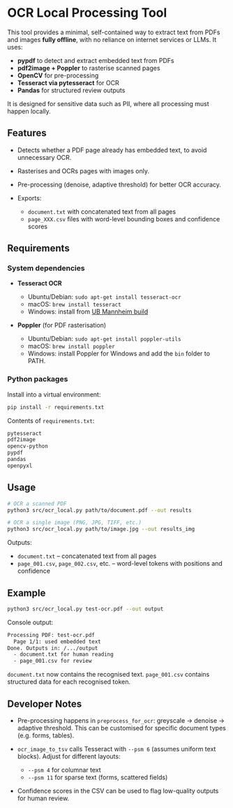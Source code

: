 # OCR Local Processing Tool

This tool provides a minimal, self-contained way to extract text from PDFs and images **fully offline**, with no reliance on internet services or LLMs. It uses:

* **pypdf** to detect and extract embedded text from PDFs
* **pdf2image + Poppler** to rasterise scanned pages
* **OpenCV** for pre-processing
* **Tesseract via pytesseract** for OCR
* **Pandas** for structured review outputs

It is designed for sensitive data such as PII, where all processing must happen locally.

## Features

* Detects whether a PDF page already has embedded text, to avoid unnecessary OCR.
* Rasterises and OCRs pages with images only.
* Pre-processing (denoise, adaptive threshold) for better OCR accuracy.
* Exports:

  * `document.txt` with concatenated text from all pages
  * `page_XXX.csv` files with word-level bounding boxes and confidence scores

## Requirements

### System dependencies

* **Tesseract OCR**

  * Ubuntu/Debian: `sudo apt-get install tesseract-ocr`
  * macOS: `brew install tesseract`
  * Windows: install from [UB Mannheim build](https://github.com/UB-Mannheim/tesseract/wiki)

* **Poppler** (for PDF rasterisation)

  * Ubuntu/Debian: `sudo apt-get install poppler-utils`
  * macOS: `brew install poppler`
  * Windows: install Poppler for Windows and add the `bin` folder to PATH.

### Python packages

Install into a virtual environment:

```bash
pip install -r requirements.txt
```

Contents of `requirements.txt`:

```bash
pytesseract
pdf2image
opencv-python
pypdf
pandas
openpyxl
```

## Usage

```bash
# OCR a scanned PDF
python3 src/ocr_local.py path/to/document.pdf --out results

# OCR a single image (PNG, JPG, TIFF, etc.)
python3 src/ocr_local.py path/to/image.jpg --out results_img
```

Outputs:

* `document.txt` – concatenated text from all pages
* `page_001.csv`, `page_002.csv`, etc. – word-level tokens with positions and confidence

## Example

```bash
python3 src/ocr_local.py test-ocr.pdf --out output
```

Console output:

```bash
Processing PDF: test-ocr.pdf
  Page 1/1: used embedded text
Done. Outputs in: /.../output
  - document.txt for human reading
  - page_001.csv for review
```

`document.txt` now contains the recognised text.
`page_001.csv` contains structured data for each recognised token.

## Developer Notes

* Pre-processing happens in `preprocess_for_ocr`: greyscale → denoise → adaptive threshold.
  This can be customised for specific document types (e.g. forms, tables).
* `ocr_image_to_tsv` calls Tesseract with `--psm 6` (assumes uniform text blocks).
  Adjust for different layouts:

  * `--psm 4` for columnar text
  * `--psm 11` for sparse text (forms, scattered fields)
* Confidence scores in the CSV can be used to flag low-quality outputs for human review.
